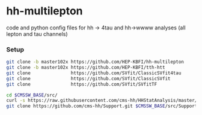 # hh-multilepton
code and python config files for hh -> 4tau and hh->wwww analyses (all lepton and tau channels)

### Setup

```bash
git clone -b master102x https://github.com/HEP-KBFI/hh-multilepton        $CMSSW_BASE/src/hhAnalysis/multilepton
git clone -b master102x https://github.com/HEP-KBFI/tth-htt               $CMSSW_BASE/src/tthAnalysis/HiggsToTauTau
git clone               https://github.com/SVfit/ClassicSVfit4tau         $CMSSW_BASE/src/TauAnalysis/ClassicSVfit4tau
git clone               https://github.com/SVfit/ClassicSVfit             $CMSSW_BASE/src/TauAnalysis/ClassicSVfit
git clone               https://github.com/SVfit/SVfitTF                  $CMSSW_BASE/src/TauAnalysis/SVfitTF

cd $CMSSW_BASE/src/
curl -s https://raw.githubusercontent.com/cms-hh/HHStatAnalysis/master/install_ana_models.sh | bash -s
git clone https://github.com/cms-hh/Support.git $CMSSW_BASE/src/Support
```
